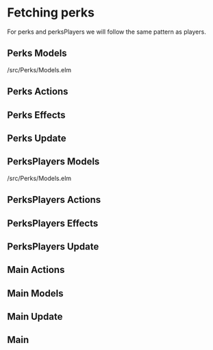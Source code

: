 # Fetching perks

For perks and perksPlayers we will follow the same pattern as players.

## Perks Models

/src/Perks/Models.elm

## Perks Actions

## Perks Effects

## Perks Update

## PerksPlayers Models

/src/Perks/Models.elm

## PerksPlayers Actions

## PerksPlayers Effects

## PerksPlayers Update

## Main Actions

## Main Models

## Main Update

## Main 



